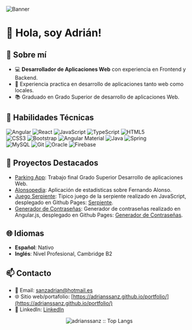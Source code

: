 ![Banner](https://github.com/adrianssanz/adrianssanz/blob/main/banner.png)
# 👋 Hola, soy Adrián!

## 🚀 Sobre mí 
- 💻 **Desarrollador de Aplicaciones Web** con experiencia en Frontend y Backend.
- 🌱 Experiencia practica en desarrollo de aplicaciones tanto web como locales.
- 📚 Graduado en Grado Superior de desarrollo de aplicaciones Web.

## 🧰 Habilidades Técnicas  

![Angular](https://img.shields.io/badge/Angular-DD0031?style=for-the-badge&logo=angular&logoColor=white) ![React](https://img.shields.io/badge/React-61DAFB?style=for-the-badge&logo=react&logoColor=black) ![JavaScript](https://img.shields.io/badge/JavaScript-F7DF1E?style=for-the-badge&logo=javascript&logoColor=black) ![TypeScript](https://img.shields.io/badge/TypeScript-3178C6?style=for-the-badge&logo=typescript&logoColor=white) ![HTML5](https://img.shields.io/badge/HTML5-E34F26?style=for-the-badge&logo=html5&logoColor=white)  
![CSS3](https://img.shields.io/badge/CSS3-1572B6?style=for-the-badge&logo=css3&logoColor=white) ![Bootstrap](https://img.shields.io/badge/Bootstrap-563D7C?style=for-the-badge&logo=bootstrap&logoColor=white) ![Angular Material](https://img.shields.io/badge/Angular%20Material-757575?style=for-the-badge&logo=angular&logoColor=white) ![Java](https://img.shields.io/badge/Java-007396?style=for-the-badge&logo=java&logoColor=white) ![Spring](https://img.shields.io/badge/Spring-6DB33F?style=for-the-badge&logo=spring&logoColor=white)<br>![MySQL](https://img.shields.io/badge/MySQL-4479A1?style=for-the-badge&logo=mysql&logoColor=white)
![Git](https://img.shields.io/badge/Git-F05032?style=for-the-badge&logo=git&logoColor=white) ![Oracle](https://img.shields.io/badge/Oracle-F80000?style=for-the-badge&logo=oracle&logoColor=white) ![Firebase](https://img.shields.io/badge/Firebase-FFCB2F?style=for-the-badge&logo=firebase&logoColor=black)

## 🌟 Proyectos Destacados
- [Parking App](https://github.com/adrianssanz/TrabajoFinal_ParkingApp): Trabajo final Grado Superior Desarrollo de aplicaciones Web.
- [Alonsopedia](https://github.com/adrianssanz/Alonsopedia): Aplicación de estadisticas sobre Fernando Alonso.
- [Juego Serpiente](https://github.com/adrianssanz/serpiente): Tipico juego de la serpiente realizado en JavaScript, desplegado en Github Pages: [Serpiente](https://adrianssanz.github.io/serpiente/).
- [Generador de Contraseñas](https://github.com/adrianssanz/passwd-generator): Generador de contraseñas realizado en Angular.js, desplegado en Github Pages: [Generador de Contraseñas](https://adrianssanz.github.io/passwd-generator/).

## 🌐 Idiomas  
- **Español**: Nativo  
- **Inglés**: Nivel Profesional, Cambridge B2  

## 📫 Contacto 
- 📧 Email: [sanzadrian@hotmail.es](mailto:sanzadrian@hotmail.es)
- 🌐 Sitio web/portafolio: [https://adrianssanz.github.io/portfolio/](https://adrianssanz.github.io/portfolio/)
- 💼 LinkedIn: [LinkedIn](https://www.linkedin.com/in/sanzadrian/)

<p align="center"><img src="https://github-readme-stats.vercel.app/api/top-langs/?username=adrianssanz&langs_count=10&theme=tokyonight&layout=compact" alt="adrianssanz :: Top Langs" /></p>





